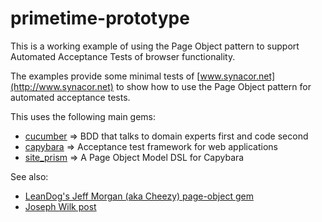 primetime-prototype
===================

This is a working example of using the Page Object pattern to support Automated Acceptance Tests of browser functionality.

The examples provide some minimal tests of [www.synacor.net](http://www.synacor.net) to show how to use the Page Object pattern
for automated acceptance tests.

This uses the following main gems:

* [cucumber](https://github.com/cucumber/cucumber) => BDD that talks to domain experts first and code second
* [capybara](https://github.com/jnicklas/capybara) => Acceptance test framework for web applications
* [site_prism](https://github.com/natritmeyer/site_prism) => A Page Object Model DSL for Capybara

See also:

* [LeanDog's Jeff Morgan (aka Cheezy) page-object gem](https://github.com/cheezy/page-object)
* [Joseph Wilk post](http://blog.josephwilk.net/cucumber/page-object-pattern.html)

